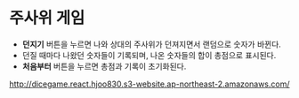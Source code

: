 # 주사위 게임
* **던지기** 버튼을 누르면 나와 상대의 주사위가 던져지면서 랜덤으로 숫자가 바뀐다.
* 던질 때마다 나왔던 숫자들이 기록되며, 나온 숫자들의 합이 총점으로 표시된다.
* **처음부터** 버튼을 누르면 총점과 기록이 초기화된다.

http://dicegame.react.hjoo830.s3-website.ap-northeast-2.amazonaws.com/
